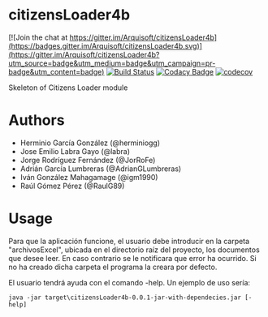 # citizensLoader4b

[![Join the chat at https://gitter.im/Arquisoft/citizensLoader4b](https://badges.gitter.im/Arquisoft/citizensLoader4b.svg)](https://gitter.im/Arquisoft/citizensLoader4b?utm_source=badge&utm_medium=badge&utm_campaign=pr-badge&utm_content=badge)
[![Build Status](https://travis-ci.org/Arquisoft/citizensLoader4b.svg?branch=master)](https://travis-ci.org/Arquisoft/citizensLoader4b)
[![Codacy Badge](https://api.codacy.com/project/badge/Grade/e680327c40a44a6b8378a8171066e341)](https://www.codacy.com/app/jelabra/citizensLoader4b?utm_source=github.com&utm_medium=referral&utm_content=Arquisoft/citizensLoader4b&utm_campaign=badger)
[![codecov](https://codecov.io/gh/Arquisoft/citizensLoader4b/branch/master/graph/badge.svg)](https://codecov.io/gh/Arquisoft/citizensLoader4b)

Skeleton of Citizens Loader module

# Authors

- Herminio García González (@herminiogg)
- Jose Emilio Labra Gayo (@labra)
- Jorge Rodríguez Fernández (@JorRoFe)
- Adrián García Lumbreras (@AdrianGLumbreras)
- Iván González Mahagamage (@igm1990)
- Raúl Gómez Pérez (@RaulG89)

# Usage
Para que la aplicación funcione, el usuario debe introducir en la carpeta "archivosExcel", ubicada en el directorio raíz del proyecto, los documentos que desee leer.
En caso contrario se le notificara que error ha ocurrido.
Si no ha creado dicha carpeta el programa la creara por defecto.

El usuario tendrá ayuda con el comando -help.
Un ejemplo de uso sería:

    java -jar target\citizensLoader4b-0.0.1-jar-with-dependecies.jar [-help]
